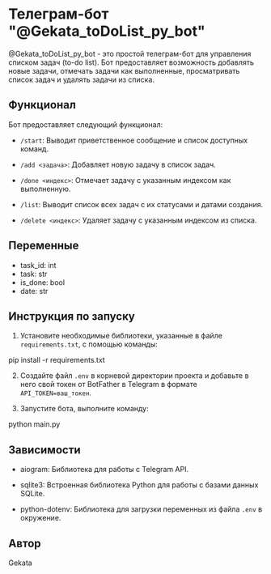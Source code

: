 # Телеграм-бот "@Gekata_toDoList_py_bot"

@Gekata_toDoList_py_bot - это простой телеграм-бот для управления списком задач (to-do list). Бот предоставляет возможность добавлять новые задачи, отмечать задачи как выполненные, просматривать список задач и удалять задачи из списка.

## Функционал

Бот предоставляет следующий функционал:

- `/start`: Выводит приветственное сообщение и список доступных команд.

- `/add <задача>`: Добавляет новую задачу в список задач.

- `/done <индекс>`: Отмечает задачу с указанным индексом как выполненную.

- `/list`: Выводит список всех задач с их статусами и датами создания.

- `/delete <индекс>`: Удаляет задачу с указанным индексом из списка.

## Переменные

- task_id: int
- task: str
- is_done: bool
- date: str

## Инструкция по запуску

1. Установите необходимые библиотеки, указанные в файле `requirements.txt`, с помощью команды:

pip install -r requirements.txt

2. Создайте файл `.env` в корневой директории проекта и добавьте в него свой токен от BotFather в Telegram в формате `API_TOKEN=ваш_токен`.

3. Запустите бота, выполните команду:

python main.py

## Зависимости

- aiogram: Библиотека для работы с Telegram API.

- sqlite3: Встроенная библиотека Python для работы с базами данных SQLite.

- python-dotenv: Библиотека для загрузки переменных из файла `.env` в окружение.

## Автор

Gekata
